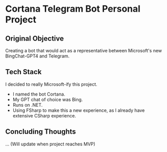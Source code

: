 # Cortana Telegram Bot Personal Project

## Original Objective

Creating a bot that would act as a representative between Microsoft's new BingChat-GPT4 and Telegram.

## Tech Stack

I decided to really Microsoft-ify this project.

* I named the bot Cortana.
* My GPT chat of choice was Bing.
* Runs on .NET.
* Using FSharp to make this a new experience, as I already have extensive CSharp experience.

## Concluding Thoughts

... (Will update when project reaches MVP)
